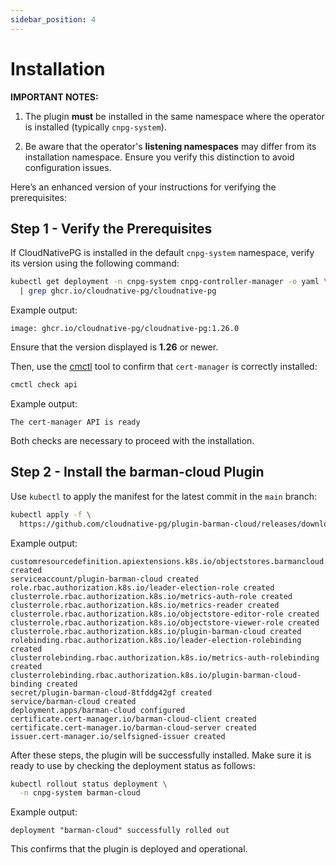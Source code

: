 ```yaml
---
sidebar_position: 4
---
```


# Installation

**IMPORTANT NOTES:**

1. The plugin **must** be installed in the same namespace where the operator is
   installed (typically `cnpg-system`).

2. Be aware that the operator's **listening namespaces** may differ from its
   installation namespace. Ensure you verify this distinction to avoid
   configuration issues.

Here’s an enhanced version of your instructions for verifying the prerequisites:

## Step 1 - Verify the Prerequisites

If CloudNativePG is installed in the default `cnpg-system` namespace, verify its version using the following command:

```sh
kubectl get deployment -n cnpg-system cnpg-controller-manager -o yaml \
  | grep ghcr.io/cloudnative-pg/cloudnative-pg
```

Example output:

```output
image: ghcr.io/cloudnative-pg/cloudnative-pg:1.26.0
```

Ensure that the version displayed is **1.26** or newer.

Then, use the [cmctl](https://cert-manager.io/docs/reference/cmctl/#installation)
tool to confirm that `cert-manager` is correctly installed:

```sh
cmctl check api
```

Example output:

```output
The cert-manager API is ready
```

Both checks are necessary to proceed with the installation.

## Step 2 - Install the barman-cloud Plugin

Use `kubectl` to apply the manifest for the latest commit in the `main` branch:

<!-- x-release-please-start-version -->
```sh
kubectl apply -f \
  https://github.com/cloudnative-pg/plugin-barman-cloud/releases/download/v0.3.0/manifest.yaml
```
<!-- x-release-please-end -->

Example output:

```output
customresourcedefinition.apiextensions.k8s.io/objectstores.barmancloud.cnpg.io created
serviceaccount/plugin-barman-cloud created
role.rbac.authorization.k8s.io/leader-election-role created
clusterrole.rbac.authorization.k8s.io/metrics-auth-role created
clusterrole.rbac.authorization.k8s.io/metrics-reader created
clusterrole.rbac.authorization.k8s.io/objectstore-editor-role created
clusterrole.rbac.authorization.k8s.io/objectstore-viewer-role created
clusterrole.rbac.authorization.k8s.io/plugin-barman-cloud created
rolebinding.rbac.authorization.k8s.io/leader-election-rolebinding created
clusterrolebinding.rbac.authorization.k8s.io/metrics-auth-rolebinding created
clusterrolebinding.rbac.authorization.k8s.io/plugin-barman-cloud-binding created
secret/plugin-barman-cloud-8tfddg42gf created
service/barman-cloud created
deployment.apps/barman-cloud configured
certificate.cert-manager.io/barman-cloud-client created
certificate.cert-manager.io/barman-cloud-server created
issuer.cert-manager.io/selfsigned-issuer created
```

After these steps, the plugin will be successfully installed. Make sure it is
ready to use by checking the deployment status as follows:

```sh
kubectl rollout status deployment \
  -n cnpg-system barman-cloud
```

Example output:

```output
deployment "barman-cloud" successfully rolled out
```

This confirms that the plugin is deployed and operational.
